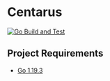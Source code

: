 # Centarus

[![Go Build and Test](https://github.com/punitarani/centarus/actions/workflows/go.yml/badge.svg)](https://github.com/punitarani/centarus/actions/workflows/go.yml)

## Project Requirements

- [Go 1.19.3](https://golang.org/dl/)
